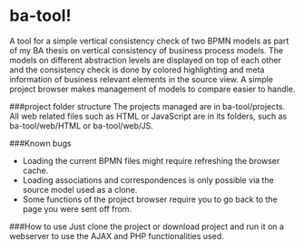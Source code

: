 # ba-tool!
A tool for a simple vertical consistency check of two BPMN models as part of my BA thesis on vertical consistency of business process models. The models on different abstraction levels are displayed on top of each other and the consistency check is done by colored highlighting and meta information of business relevant elements in the source view. A simple project browser makes management of models to compare easier to handle.

###project folder structure
The projects managed are in ba-tool/projects. All web related files such as HTML or JavaScript are in its folders, such as ba-tool/web/HTML or ba-tool/web/JS.

###Known bugs
- Loading the current BPMN files might require refreshing the browser cache.
- Loading associations and correspondences is only possible via the source model used as a clone.
- Some functions of the project browser require you to go back to the page you were sent off from.

###How to use
Just clone the project or download project and run it on a webserver to use the AJAX and PHP functionalities used.
